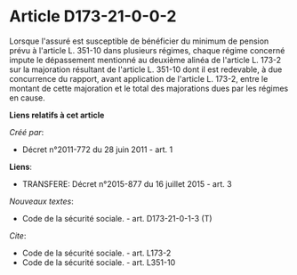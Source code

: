 # Article D173-21-0-0-2

Lorsque l'assuré est susceptible de bénéficier du minimum de pension prévu à l'article L. 351-10 dans plusieurs régimes,
chaque régime concerné impute le dépassement mentionné au deuxième alinéa de l'article L. 173-2 sur la majoration résultant
de l'article L. 351-10 dont il est redevable, à due concurrence du rapport, avant application de l'article L. 173-2, entre le
montant de cette majoration et le total des majorations dues par les régimes en cause.

**Liens relatifs à cet article**

_Créé par_:

  - Décret n°2011-772 du 28 juin 2011 - art. 1

**Liens**:

  - TRANSFERE: Décret n°2015-877 du 16 juillet 2015 - art. 3

_Nouveaux textes_:

  - Code de la sécurité sociale. - art. D173-21-0-1-3 (T)

_Cite_:

  - Code de la sécurité sociale. - art. L173-2
  - Code de la sécurité sociale. - art. L351-10
